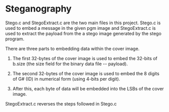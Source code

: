 # Steganography
Stego.c and StegoExtract.c are the two main files in this project. Stego.c is used to embed a message in the given pgm image
and StegoExtract.c is used to extract the payload from the a stego image generated by the stego program.

There are three parts to embedding data within the cover image.
1.  The first 32-bytes of the cover image is used to embed the 32-bits of b.size (the size field for the binary data file -- 
payload).

2.  The second 32-bytes of the cover image is used to embed the 8 digits of G# (ID) in numerical form (using 4-bits per digit).

3.  After this, each byte of data will be embedded into the LSBs of the cover image.

StegoExtract.c reverses the steps followed in Stego.c
